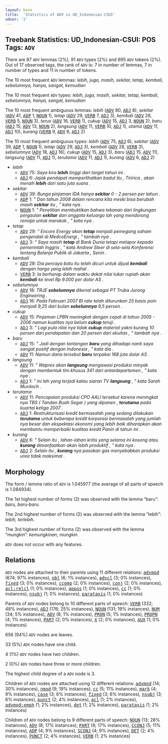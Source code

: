 ```yaml
---
layout: base
title:  'Statistics of ADV in UD_Indonesian-CSUI'
udver: '2'
---
```


## Treebank Statistics: UD_Indonesian-CSUI: POS Tags: `ADV`

There are 87 `ADV` lemmas (2%), 91 `ADV` types (2%) and 695 `ADV` tokens (2%).
Out of 17 observed tags, the rank of `ADV` is: 7 in number of lemmas, 7 in number of types and 11 in number of tokens.

The 10 most frequent `ADV` lemmas: <em>lebih, juga, masih, sekitar, tetap, kembali, sebelumnya, hanya, sangat, kemudian</em>

The 10 most frequent `ADV` types:  <em>lebih, juga, masih, sekitar, tetap, kembali, sebelumnya, hanya, sangat, kemudian</em>

The 10 most frequent ambiguous lemmas: <em>lebih</em> (<tt><a href="id_csui-pos-ADV.html">ADV</a></tt> 80, <tt><a href="id_csui-pos-ADJ.html">ADJ</a></tt> 8), <em>sekitar</em> (<tt><a href="id_csui-pos-ADV.html">ADV</a></tt> 41, <tt><a href="id_csui-pos-ADP.html">ADP</a></tt> 1, <tt><a href="id_csui-pos-NOUN.html">NOUN</a></tt> 1), <em>tetap</em> (<tt><a href="id_csui-pos-ADV.html">ADV</a></tt> 29, <tt><a href="id_csui-pos-VERB.html">VERB</a></tt> 7, <tt><a href="id_csui-pos-ADJ.html">ADJ</a></tt> 3), <em>kembali</em> (<tt><a href="id_csui-pos-ADV.html">ADV</a></tt> 28, <tt><a href="id_csui-pos-VERB.html">VERB</a></tt> 5, <tt><a href="id_csui-pos-NOUN.html">NOUN</a></tt> 3), <em>terus</em> (<tt><a href="id_csui-pos-ADV.html">ADV</a></tt> 16, <tt><a href="id_csui-pos-VERB.html">VERB</a></tt> 1), <em>cukup</em> (<tt><a href="id_csui-pos-ADV.html">ADV</a></tt> 15, <tt><a href="id_csui-pos-ADJ.html">ADJ</a></tt> 3, <tt><a href="id_csui-pos-NOUN.html">NOUN</a></tt> 2), <em>baru</em> (<tt><a href="id_csui-pos-ADJ.html">ADJ</a></tt> 15, <tt><a href="id_csui-pos-ADV.html">ADV</a></tt> 13, <tt><a href="id_csui-pos-NOUN.html">NOUN</a></tt> 2), <em>langsung</em> (<tt><a href="id_csui-pos-ADV.html">ADV</a></tt> 11, <tt><a href="id_csui-pos-VERB.html">VERB</a></tt> 10, <tt><a href="id_csui-pos-ADJ.html">ADJ</a></tt> 1), <em>utama</em> (<tt><a href="id_csui-pos-ADV.html">ADV</a></tt> 11, <tt><a href="id_csui-pos-ADJ.html">ADJ</a></tt> 10), <em>kurang</em> (<tt><a href="id_csui-pos-VERB.html">VERB</a></tt> 9, <tt><a href="id_csui-pos-ADV.html">ADV</a></tt> 6, <tt><a href="id_csui-pos-ADJ.html">ADJ</a></tt> 2)

The 10 most frequent ambiguous types:  <em>lebih</em> (<tt><a href="id_csui-pos-ADV.html">ADV</a></tt> 75, <tt><a href="id_csui-pos-ADJ.html">ADJ</a></tt> 6), <em>sekitar</em> (<tt><a href="id_csui-pos-ADV.html">ADV</a></tt> 39, <tt><a href="id_csui-pos-ADP.html">ADP</a></tt> 1, <tt><a href="id_csui-pos-NOUN.html">NOUN</a></tt> 1), <em>tetap</em> (<tt><a href="id_csui-pos-ADV.html">ADV</a></tt> 29, <tt><a href="id_csui-pos-ADJ.html">ADJ</a></tt> 3), <em>kembali</em> (<tt><a href="id_csui-pos-ADV.html">ADV</a></tt> 28, <tt><a href="id_csui-pos-VERB.html">VERB</a></tt> 3), <em>sebelumnya</em> (<tt><a href="id_csui-pos-ADV.html">ADV</a></tt> 18, <tt><a href="id_csui-pos-ADJ.html">ADJ</a></tt> 16), <em>cukup</em> (<tt><a href="id_csui-pos-ADV.html">ADV</a></tt> 15, <tt><a href="id_csui-pos-ADJ.html">ADJ</a></tt> 3), <em>baru</em> (<tt><a href="id_csui-pos-ADJ.html">ADJ</a></tt> 15, <tt><a href="id_csui-pos-ADV.html">ADV</a></tt> 11), <em>langsung</em> (<tt><a href="id_csui-pos-ADV.html">ADV</a></tt> 11, <tt><a href="id_csui-pos-ADJ.html">ADJ</a></tt> 1), <em>terutama</em> (<tt><a href="id_csui-pos-ADV.html">ADV</a></tt> 11, <tt><a href="id_csui-pos-ADJ.html">ADJ</a></tt> 1), <em>kurang</em> (<tt><a href="id_csui-pos-ADV.html">ADV</a></tt> 6, <tt><a href="id_csui-pos-ADJ.html">ADJ</a></tt> 2)


* <em>lebih</em>
  * <tt><a href="id_csui-pos-ADV.html">ADV</a></tt> 75: <em>Saya kira <b>lebih</b> tinggi dari target tahun ini .</em>
  * <tt><a href="id_csui-pos-ADJ.html">ADJ</a></tt> 6: <em>Jajak pendapat memperlihatkan badut itu , Tiririca , akan meraih <b>lebih</b> dari satu juta suara .</em>
* <em>sekitar</em>
  * <tt><a href="id_csui-pos-ADV.html">ADV</a></tt> 39: <em>Bunga pinjaman IDA hanya <b>sekitar</b> 0 - 2 persen per tahun .</em>
  * <tt><a href="id_csui-pos-ADP.html">ADP</a></tt> 1: <em>" Dan tahun 2008 dalam rencana kita meski bisa berubah masih <b>sekitar</b> itu , " kata nya .</em>
  * <tt><a href="id_csui-pos-NOUN.html">NOUN</a></tt> 1: <em>" Penelitian membuktikan bahwa tekanan dari lingkungan pergaulan <b>sekitar</b> dan anggota keluarga lah yang mendorong remaja untuk merokok , " kata nya .</em>
* <em>tetap</em>
  * <tt><a href="id_csui-pos-ADV.html">ADV</a></tt> 29: <em>" Encore Energy akan <b>tetap</b> menjadi pemegang saham pengendali di MedcoEnergi , " tambah nya .</em>
  * <tt><a href="id_csui-pos-ADJ.html">ADJ</a></tt> 3: <em>" Saya masih <b>tetap</b> di Bank Dunia tetapi melapor kepada pemerintah Inggris , " kata Andrew Steer di sela-sela Konferensi tentang Belanja Publik di Jakarta , Senin .</em>
* <em>kembali</em>
  * <tt><a href="id_csui-pos-ADV.html">ADV</a></tt> 28: <em>Dia percaya batu itu telah dicuri untuk dijual <b>kembali</b> dengan harga yang lebih mahal .</em>
  * <tt><a href="id_csui-pos-VERB.html">VERB</a></tt> 3: <em>Ia berharap dalam waktu dekat nilai tukar rupiah akan <b>kembali</b> ke level Rp 9.000 per dolar AS .</em>
* <em>sebelumnya</em>
  * <tt><a href="id_csui-pos-ADV.html">ADV</a></tt> 18: <em>TRJE <b>sebelumnya</b> dikenal sebagai PT Truba Jurong Engineering .</em>
  * <tt><a href="id_csui-pos-ADJ.html">ADJ</a></tt> 16: <em>Pada Februari 2007 BI rate telah diturunkan 25 basis poin menjadi 9,25 dari bulan <b>sebelumnya</b> 9,5 persen .</em>
* <em>cukup</em>
  * <tt><a href="id_csui-pos-ADV.html">ADV</a></tt> 15: <em>Pinjaman LPBN meningkat dengan cepat di tahun 2005 - 2006 namun kualitas nya belum <b>cukup</b> teruji .</em>
  * <tt><a href="id_csui-pos-ADJ.html">ADJ</a></tt> 3: <em>" Lagi pula nilai nya tidak <b>cukup</b> material yakni kurang 10 persen dari pendapatan dan 20 persen dari ekuitas , " tambah nya .</em>
* <em>baru</em>
  * <tt><a href="id_csui-pos-ADJ.html">ADJ</a></tt> 15: <em>" Jadi dengan tantangan <b>baru</b> yang dihadapi nanti saya sangat positif dengan Indonesia , " kata dia .</em>
  * <tt><a href="id_csui-pos-ADV.html">ADV</a></tt> 11: <em>Namun dana tersebut <b>baru</b> terpakai 168 juta dolar AS .</em>
* <em>langsung</em>
  * <tt><a href="id_csui-pos-ADV.html">ADV</a></tt> 11: <em>" Wapres akan <b>langsung</b> mengawasi produksi minyak dengan membentuk tim khusus 341 dari antardepartemen , " kata nya .</em>
  * <tt><a href="id_csui-pos-ADJ.html">ADJ</a></tt> 1: <em>" ini lah yang terjadi kalau siaran TV <b>langsung</b> , " kata Sarah Murdoch .</em>
* <em>terutama</em>
  * <tt><a href="id_csui-pos-ADV.html">ADV</a></tt> 11: <em>Pencapaian produksi CPO AALI tersebut karena meningkat nya TBS ( Tandan Buah Segar ) yang dipanen , <b>terutama</b> pada kuartal ketiga 2007 .</em>
  * <tt><a href="id_csui-pos-ADJ.html">ADJ</a></tt> 1: <em>Restrukturisasi kredit bermasalah yang sedang dilakukan <b>terutama</b> untuk beberapa kredit korporasi bermasalah yang jumlah nya besar dan ekspektasi ekonomi yang lebih baik diharapkan akan membantu memperbaiki kualitas kredit Panin di tahun ini .</em>
* <em>kurang</em>
  * <tt><a href="id_csui-pos-ADV.html">ADV</a></tt> 6: <em>" Selain itu , lahan-lahan kritis yang selama ini kosong atau <b>kurang</b> dimanfaatkan akan lebih produktif , " kata nya .</em>
  * <tt><a href="id_csui-pos-ADJ.html">ADJ</a></tt> 2: <em>Selain itu , <b>kurang</b> nya pasokan gas menyebabkan produksi urea tidak maksimal .</em>

## Morphology

The form / lemma ratio of `ADV` is 1.045977 (the average of all parts of speech is 1.084934).

The 1st highest number of forms (2) was observed with the lemma “baru”: <em>baru, baru-baru</em>.

The 2nd highest number of forms (2) was observed with the lemma “lebih”: <em>lebih, terlebih</em>.

The 3rd highest number of forms (2) was observed with the lemma “mungkin”: <em>kemungkinan, mungkin</em>.

`ADV` does not occur with any features.


## Relations

`ADV` nodes are attached to their parents using 11 different relations: <tt><a href="id_csui-dep-advmod.html">advmod</a></tt> (674; 97% instances), <tt><a href="id_csui-dep-obl.html">obl</a></tt> (6; 1% instances), <tt><a href="id_csui-dep-advcl.html">advcl</a></tt> (3; 0% instances), <tt><a href="id_csui-dep-fixed.html">fixed</a></tt> (3; 0% instances), <tt><a href="id_csui-dep-ccomp.html">ccomp</a></tt> (2; 0% instances), <tt><a href="id_csui-dep-conj.html">conj</a></tt> (2; 0% instances), <tt><a href="id_csui-dep-acl-relcl.html">acl:relcl</a></tt> (1; 0% instances), <tt><a href="id_csui-dep-appos.html">appos</a></tt> (1; 0% instances), <tt><a href="id_csui-dep-cc.html">cc</a></tt> (1; 0% instances), <tt><a href="id_csui-dep-nsubj.html">nsubj</a></tt> (1; 0% instances), <tt><a href="id_csui-dep-parataxis.html">parataxis</a></tt> (1; 0% instances)

Parents of `ADV` nodes belong to 10 different parts of speech: <tt><a href="id_csui-pos-VERB.html">VERB</a></tt> (332; 48% instances), <tt><a href="id_csui-pos-ADJ.html">ADJ</a></tt> (176; 25% instances), <tt><a href="id_csui-pos-NOUN.html">NOUN</a></tt> (131; 19% instances), <tt><a href="id_csui-pos-NUM.html">NUM</a></tt> (34; 5% instances), <tt><a href="id_csui-pos-ADV.html">ADV</a></tt> (8; 1% instances), <tt><a href="id_csui-pos-PRON.html">PRON</a></tt> (5; 1% instances), <tt><a href="id_csui-pos-PROPN.html">PROPN</a></tt> (4; 1% instances), <tt><a href="id_csui-pos-PART.html">PART</a></tt> (2; 0% instances), <tt><a href="id_csui-pos-X.html">X</a></tt> (2; 0% instances), <tt><a href="id_csui-pos-AUX.html">AUX</a></tt> (1; 0% instances)

656 (94%) `ADV` nodes are leaves.

33 (5%) `ADV` nodes have one child.

4 (1%) `ADV` nodes have two children.

2 (0%) `ADV` nodes have three or more children.

The highest child degree of a `ADV` node is 3.

Children of `ADV` nodes are attached using 12 different relations: <tt><a href="id_csui-dep-advmod.html">advmod</a></tt> (14; 30% instances), <tt><a href="id_csui-dep-nmod.html">nmod</a></tt> (9; 19% instances), <tt><a href="id_csui-dep-cc.html">cc</a></tt> (5; 11% instances), <tt><a href="id_csui-dep-mark.html">mark</a></tt> (4; 9% instances), <tt><a href="id_csui-dep-case.html">case</a></tt> (3; 6% instances), <tt><a href="id_csui-dep-fixed.html">fixed</a></tt> (3; 6% instances), <tt><a href="id_csui-dep-nsubj.html">nsubj</a></tt> (3; 6% instances), <tt><a href="id_csui-dep-punct.html">punct</a></tt> (2; 4% instances), <tt><a href="id_csui-dep-acl.html">acl</a></tt> (1; 2% instances), <tt><a href="id_csui-dep-advmod-emph.html">advmod:emph</a></tt> (1; 2% instances), <tt><a href="id_csui-dep-det.html">det</a></tt> (1; 2% instances), <tt><a href="id_csui-dep-parataxis.html">parataxis</a></tt> (1; 2% instances)

Children of `ADV` nodes belong to 9 different parts of speech: <tt><a href="id_csui-pos-NOUN.html">NOUN</a></tt> (13; 28% instances), <tt><a href="id_csui-pos-ADV.html">ADV</a></tt> (8; 17% instances), <tt><a href="id_csui-pos-PART.html">PART</a></tt> (8; 17% instances), <tt><a href="id_csui-pos-CCONJ.html">CCONJ</a></tt> (5; 11% instances), <tt><a href="id_csui-pos-ADP.html">ADP</a></tt> (4; 9% instances), <tt><a href="id_csui-pos-SCONJ.html">SCONJ</a></tt> (4; 9% instances), <tt><a href="id_csui-pos-DET.html">DET</a></tt> (2; 4% instances), <tt><a href="id_csui-pos-PUNCT.html">PUNCT</a></tt> (2; 4% instances), <tt><a href="id_csui-pos-VERB.html">VERB</a></tt> (1; 2% instances)

